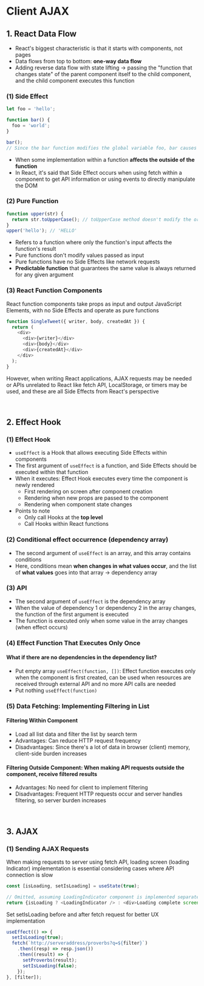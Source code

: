 # Client AJAX

## 1. React Data Flow

- React's biggest characteristic is that it starts with components, not pages
- Data flows from top to bottom: **one-way data flow**
- Adding reverse data flow with state lifting → passing the "function that changes state" of the parent component itself to the child component, and the child component executes this function

### (1) Side Effect

```javascript
let foo = 'hello';

function bar() {
  foo = 'world';
}

bar();
// Since the bar function modifies the global variable foo, bar causes Side Effect
```

- When some implementation within a function **affects the outside of the function**
- In React, it's said that Side Effect occurs when using fetch within a component to get API information or using events to directly manipulate the DOM

### (2) Pure Function

```javascript
function upper(str) {
  return str.toUpperCase(); // toUpperCase method doesn't modify the original (Immutable)
}
upper('hello'); // 'HELLO'
```

- Refers to a function where only the function's input affects the function's result
- Pure functions don't modify values passed as input
- Pure functions have no Side Effects like network requests
- **Predictable function** that guarantees the same value is always returned for any given argument

### (3) React Function Components

React function components take props as input and output JavaScript Elements, with no Side Effects and operate as pure functions

```javascript
function SingleTweet({ writer, body, createdAt }) {
  return (
    <div>
      <div>{writer}</div>
      <div>{body}</div>
      <div>{createdAt}</div>
    </div>
  );
}
```

However, when writing React applications, AJAX requests may be needed or APIs unrelated to React like fetch API, LocalStorage, or timers may be used, and these are all Side Effects from React's perspective

<br/>

## 2. Effect Hook

### (1) Effect Hook

- `useEffect` is a Hook that allows executing Side Effects within components
- The first argument of `useEffect` is a function, and Side Effects should be executed within that function
- When it executes: Effect Hook executes every time the component is newly rendered
  - First rendering on screen after component creation
  - Rendering when new props are passed to the component
  - Rendering when component state changes
- Points to note
  - Only call Hooks at the **top level**
  - Call Hooks within React functions

### (2) Conditional effect occurrence (dependency array)

- The second argument of `useEffect` is an array, and this array contains conditions
- Here, conditions mean **when changes in what values occur**, and the list of **what values** goes into that array → dependency array

### (3) API

- The second argument of `useEffect` is the dependency array
- When the value of dependency 1 or dependency 2 in the array changes, the function of the first argument is executed
- The function is executed only when some value in the array changes (when effect occurs)

### (4) Effect Function That Executes Only Once

#### What if there are no dependencies in the dependency list?

- Put empty array `useEffect(function, [])`: Effect function executes only when the component is first created, can be used when resources are received through external API and no more API calls are needed
- Put nothing `useEffect(function)`

### (5) Data Fetching: Implementing Filtering in List

#### Filtering Within Component

- Load all list data and filter the list by search term
- Advantages: Can reduce HTTP request frequency
- Disadvantages: Since there's a lot of data in browser (client) memory, client-side burden increases

#### Filtering Outside Component: When making API requests outside the component, receive filtered results

- Advantages: No need for client to implement filtering
- Disadvantages: Frequent HTTP requests occur and server handles filtering, so server burden increases

<br/>

## 3. AJAX

### (1) Sending AJAX Requests

When making requests to server using fetch API, loading screen (loading Indicator) implementation is essential considering cases where API connection is slow

```javascript
const [isLoading, setIsLoading] = useState(true);

// Omitted, assuming LoadingIndicator component is implemented separately
return {isLoading ? <LoadingIndicator /> : <div>Loading complete screen</div>}
```

Set setIsLoading before and after fetch request for better UX implementation

```javascript
useEffect(() => {
  setIsLoading(true);
  fetch(`http://serveraddress/proverbs?q=${filter}`)
    .then((resp) => resp.json())
    .then((result) => {
      setProverbs(result);
      setIsLoading(false);
    });
}, [filter]);
```
